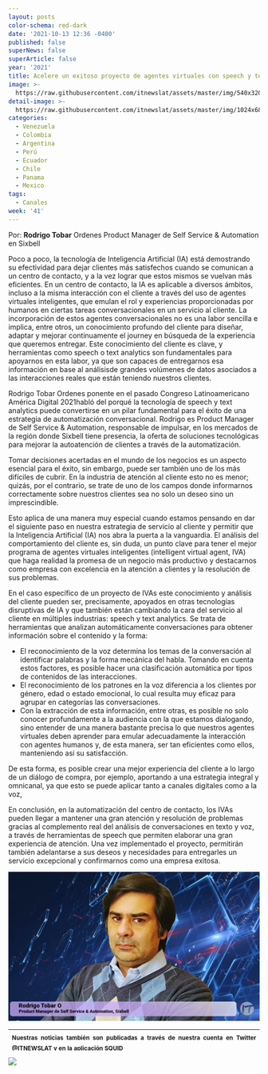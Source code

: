 ```yaml
---
layout: posts
color-schema: red-dark
date: '2021-10-13 12:36 -0400'
published: false
superNews: false
superArticle: false
year: '2021'
title: Acelere un exitoso proyecto de agentes virtuales con speech y text analytics
image: >-
  https://raw.githubusercontent.com/itnewslat/assets/master/img/540x320/Rodrigo-Tobar-O-p.jpg
detail-image: >-
  https://raw.githubusercontent.com/itnewslat/assets/master/img/1024x680/Rodrigo-Tobar-O-g.jpg
categories:
  - Venezuela
  - Colombia
  - Argentina
  - Perú
  - Ecuador
  - Chile
  - Panama
  - Mexico
tags:
  - Canales
week: '41'
---
```


Por: **Rodrigo Tobar** Ordenes Product Manager de Self Service & Automation en Sixbell

Poco a poco, la tecnología de Inteligencia Artificial (IA) está demostrando su efectividad para dejar clientes más satisfechos cuando se comunican a un centro de contacto, y a la vez lograr que estos mismos se vuelvan más eficientes. En un centro de contacto, la IA es aplicable a diversos ámbitos, incluso a la misma interacción con el cliente a través del uso de agentes virtuales inteligentes, que emulan el rol y experiencias proporcionadas por humanos en ciertas tareas conversacionales en un servicio al cliente. La incorporación de estos agentes conversacionales no es una labor sencilla e implica, entre otros, un conocimiento profundo del cliente para diseñar, adaptar y mejorar continuamente el journey en búsqueda de la experiencia que queremos entregar. Este conocimiento del cliente es clave, y herramientas como speech o text analytics son fundamentales para apoyarnos en esta labor, ya que son capaces de entregarnos esa información en base al análisisde grandes volúmenes de datos asociados a las interacciones reales que están teniendo nuestros clientes.

Rodrigo Tobar Ordenes ponente en el pasado Congreso Latinoamericano América Digital 2021habló del porqué la tecnología de speech y text analytics puede convertirse en un pilar fundamental para el éxito de una estrategia de automatización conversacional. Rodrigo es Product Manager de Self Service & Automation, responsable de impulsar, en los mercados de la región donde Sixbell tiene presencia, la oferta de soluciones tecnológicas para mejorar la autoatención de clientes a través de la automatización.

Tomar decisiones acertadas en el mundo de los negocios es un aspecto esencial para el éxito, sin embargo, puede ser también uno de los más difíciles de cubrir. En la industria de atención al cliente esto no es menor; quizás, por el contrario, se trate de uno de los campos donde informarnos correctamente sobre nuestros clientes sea no solo un deseo sino un imprescindible. 

Esto aplica de una manera muy especial cuando estamos pensando en dar el siguiente paso en nuestra estrategia de servicio al cliente y permitir que la Inteligencia Artificial (IA) nos abra la puerta a la vanguardia. El análisis del comportamiento del cliente es, sin duda, un punto clave para tener el mejor programa de agentes virtuales inteligentes (intelligent virtual agent, IVA) que haga realidad la promesa de un negocio más productivo y destacarnos como empresa con excelencia en la atención a clientes y la resolución de sus problemas.

En el caso específico de un proyecto de IVAs este conocimiento y análisis del cliente pueden ser, precisamente, apoyados en otras tecnologías disruptivas de IA y que también están cambiando la cara del servicio al cliente en múltiples industrias: speech y text analytics. Se trata de herramientas que analizan automáticamente conversaciones para obtener información sobre el contenido y la forma:

- El reconocimiento de la voz determina los temas de la conversación al identificar palabras y la forma mecánica del habla. Tomando en cuenta estos factores, es posible hacer una clasificación automática por tipos de contenidos de las interacciones.
- El reconocimiento de los patrones en la voz diferencia a los clientes por género, edad o estado emocional, lo cual resulta muy eficaz para agrupar en categorías las conversaciones. 
- Con la extracción de esta información, entre otras, es posible no solo conocer profundamente a la audiencia con la que estamos dialogando, sino entender de una manera bastante precisa lo que nuestros agentes virtuales deben aprender para emular adecuadamente la interacción con agentes humanos y, de esta manera, ser tan eficientes como ellos, manteniendo así su satisfacción.

De esta forma, es posible crear una mejor experiencia del cliente a lo largo de un diálogo de compra, por ejemplo, aportando a una estrategia integral y omnicanal, ya que esto se puede aplicar tanto a canales digitales como a la voz,

En conclusión, en la automatización del centro de contacto, los IVAs pueden llegar a mantener una gran atención y resolución de problemas gracias al complemento real del análisis de conversaciones en texto y voz, a través de herramientas de speech que permiten elaborar una gran experiencia de atención. Una vez implementado el proyecto, permitirán también adelantarse a sus deseos y necesidades para entregarles un servicio excepcional y confirmarnos como una empresa exitosa. 

![](https://raw.githubusercontent.com/itnewslat/assets/master/img/540x320/Rodrigo-Tobar-O-p.jpg)

<table style="height: 42px;" width="569">
<tbody>
<tr>
<td style="text-align: justify;"><sub><strong>Nuestras noticias también son publicadas a través de nuestra cuenta en Twitter <a href="https://twitter.com/itnewslat?lang=es">@ITNEWSLAT</a> y en la aplicación <a href="https://squidapp.co/en/">SQUID</a></strong></sub></td>
</tr>
</tbody>
</table>

<img src="https://tracker.metricool.com/c3po.jpg?hash=56f88a41e39ab42c063cc51676587a04"/>
